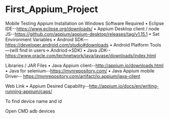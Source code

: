 # First_Appium_Project
Mobile Testing Appium Installation on Windows
Software Required
•	Eclipse IDE--https://www.eclipse.org/downloads/
•	Appium Desktop client / node JS--https://github.com/appium/appium-desktop/releases/tag/v1.15.1
•	Set Environment Variables
•	Android SDK—https://developer.android.com/studio#downloads
•	Android Platform Tools—(will find in users->.Andriod->SDK)
•	Java JDK--https://www.oracle.com/technetwork/java/javase/downloads/index.html

Libraries / JAR Files
•	Java Appium client--http://appium.io/downloads.html
•	Java for selenium--https://mvnrepository.com/
•	Java Appium mobile Driver-- https://mvnrepository.com/artifact/io.appium/java-client

Web Link
•	Appium Desired Capability--http://appium.io/docs/en/writing-running-appium/caps/

To find device name and id

Open CMD
adb devices
 
